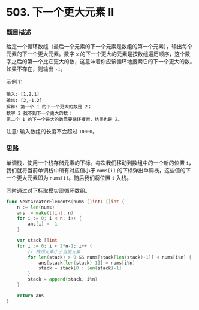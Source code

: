 # 503. 下一个更大元素 II

### 题目描述

给定一个循环数组（最后一个元素的下一个元素是数组的第一个元素），输出每个元素的下一个更大元素。数字 `x` 的下一个更大的元素是按数组遍历顺序，这个数字之后的第一个比它更大的数，这意味着你应该循环地搜索它的下一个更大的数。如果不存在，则输出 `-1`。

示例 1:

```
输入: [1,2,1]
输出: [2,-1,2]
解释: 第一个 1 的下一个更大的数是 2；
数字 2 找不到下一个更大的数； 
第二个 1 的下一个最大的数需要循环搜索，结果也是 2。
```

注意: 输入数组的长度不会超过 `10000`。

### 思路

单调栈，使用一个栈存储元素的下标。每次我们移动到数组中的一个新的位置 `i`，我们就将当前单调栈中所有对应值小于 `nums[i]` 的下标弹出单调栈，这些值的下一个更大元素即为 `nums[i]`。随后我们将位置 `i` 入栈。

同时通过对下标取模实现循环数组。
                 

```go
func NextGreaterElements(nums []int) []int {
    n := len(nums)
    ans := make([]int, n)
    for i := 0; i < n; i++ {
        ans[i] = -1
    }

    var stack []int
    for i := 0; i < 2*n-1; i++ {
        // 栈顶元素小于当前元素
        for len(stack) > 0 && nums[stack[len(stack)-1]] < nums[i%n] {
            ans[stack[len(stack)-1]] = nums[i%n]
            stack = stack[0 : len(stack)-1]
        }
        stack = append(stack, i%n)
    }

    return ans
}
```